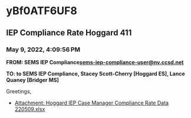 # yBf0ATF6UF8
## IEP Compliance Rate Hoggard 411
### May 9, 2022, 4:09:56 PM
**FROM: SEMS IEP Compliance<sems-iep-compliance-user@nv.ccsd.net>**

**TO: to SEMS IEP Compliance, Stacey Scott-Cherry [Hoggard ES], Lance Quaney [Bridger MS]**


Greetings,  





* [Attachment: Hoggard IEP Case Manager Compliance Rate Data 220509.xlsx](yBf0ATF6UF8-attachment-1.xlsx)
